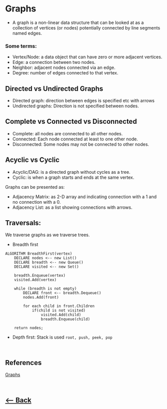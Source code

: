 # Graphs

* A graph is a non-linear data structure that can be looked at as a collection of vertices (or nodes) potentially connected by line segments named edges.
### Some terms:
* Vertex/Node: a data object that can have zero or more adjacent vertices.
* Edge: a connection between two nodes.
* Neighbor: adjacent nodes connected via an edge.
* Degree: number of edges connected to that vertex.
## Directed vs Undirected Graphs
* Directed graph: direction between edges is specified etc with arrows
* Undirected graphs: Direction is not specified between nodes.

## Complete vs Connected vs Disconnected
* Complete: all nodes are connected to all other nodes.
* Connected: Each node connected at least to one other node.
* Disconnected: Some nodes may not be connected to other nodes.

## Acyclic vs Cyclic

* Acyclic/DAG: is a directed graph without cycles as a tree.
* Cyclic: is when a graph starts and ends at the same vertex.

Graphs can be presented as:
* Adjacency Matrix: as 2-D array and indicating connection with a 1 and no connection with a 0.
* Adjacency List: as a list showing connections with arrows.

## Traversals:
We traverse graphs as we traverse trees.
* Breadth first
```
ALGORITHM BreadthFirst(vertex)
    DECLARE nodes <-- new List()
    DECLARE breadth <-- new Queue()
    DECLARE visited <-- new Set()

    breadth.Enqueue(vertex)
    visited.Add(vertex)

    while (breadth is not empty)
        DECLARE front <-- breadth.Dequeue()
        nodes.Add(front)

        for each child in front.Children
            if(child is not visited)
                visited.Add(child)
                breadth.Enqueue(child)   

    return nodes;
```
* Depth first: Stack is used `root, push, peek, pop`

<br />

## References

[Graphs](https://codefellows.github.io/common_curriculum/data_structures_and_algorithms/Code_401/class-35/resources/graphs.html)

<br />

## [<-- Back](README.md)

